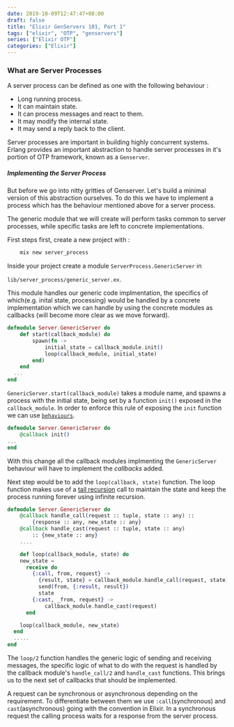 ```yaml
---
date: 2019-10-09T12:47:47+08:00
draft: false
title: "Elixir GenServers 101, Part 1"
tags: ["elixir", "OTP", "genservers"]
series: ["Elixir OTP"]
categories: ["Elixir"]
---
```


### What are Server Processes

A server process can be defined as one with the following behaviour :

- Long running process.
- It can maintain state.
- It can process messages and react to them.
- It may modify the internal state.
- It may send a reply back to the client.

Server processes are important in building highly concurrent systems.
Erlang provides an important abstraction to handle server processes in it's 
portion  of OTP framework, known as a `Genserver`.

##### Implementing the Server Process

But before we go into nitty gritties of Genserver. Let's build a minimal version
of this abstraction ourselves.
To do this we have to implement a process which has the behaviour mentioned 
above for a server process.

The generic module that we will create will perform tasks common to server 
processes, while specific tasks are left to concrete implementations.

First steps first, create a new project with :
```bash
    mix new server_process
```

Inside your project create a module `ServerProcess.GenericServer` in

`lib/server_process/generic_server.ex`.

This module handles our generic code implmentation, the specifics of 
which(e.g. inital state, processing) would be handled by a concrete 
implementation which  we can handle by using the concrete modules as callbacks 
(will become more clear as we move forward). 

```elixir
defmodule Server.GenericServer do
	def start(callback_module) do
		spawn(fn ->
			initial_state = callback_module.init()
			loop(callback_module, initial_state)
		end)
	end
  ...
end
```

`GenericServer.start(callback_module)` takes a module name, and spawns a process 
with the initial state, being set by a function `init()` exposed in the 
`callback_module`. In order to enforce this rule of exposing the `init` function
we can use [`behaviours`][behaviour].

```elixir
defmodule Server.GenericServer do
	@callback init()
...
end
```
With this change all the callback modules implmenting the `GenericServer` behaviour 
will have to implement the _callbacks_ added.

Next step would be to add the `loop(callback, state)` function. The loop function 
makes use of a [tail recursion][tail_recursion] call to maintain the state and 
keep the process running forever using infinite recursion.

```elixir
defmodule Server.GenericServer do
	@callback handle_call(request :: tuple, state :: any) ::
    	{response :: any, new_state :: any}
  	@callback handle_cast(request :: tuple, state :: any)
    	:: {new_state :: any}
	....

	def loop(callback_module, state) do
    new_state =
      receive do
        {:call, from, request} ->
          {result, state} = callback_module.handle_call(request, state)
          send(from, {:result, result})
          state
		{:cast, _from, request} ->
			callback_module.handle_cast(request)
      end

    loop(callback_module, new_state)
  end
  .....
end
```
The `loop/2` function handles the generic logic of sending and receiving messages,
the specific logic of what to do with the request is handled by the callback module's
`handle_call/2` and `handle_cast` functions. This brings us to the next set of 
callbacks that should be implemented.

A request can be synchronous or asynchronous depending on the requirement. To 
differentiate between them we use `:call`(synchronous) and `cast`(asynchronous) 
going with the convention in Elixir. In a synchronous request the calling process
waits for a response from the server process.


[behaviour]: https://elixir-lang.org/getting-started/typespecs-and-behaviours.html
[tail_recursion]: https://blog.appsignal.com/2019/03/19/elixir-alchemy-recursion.html

